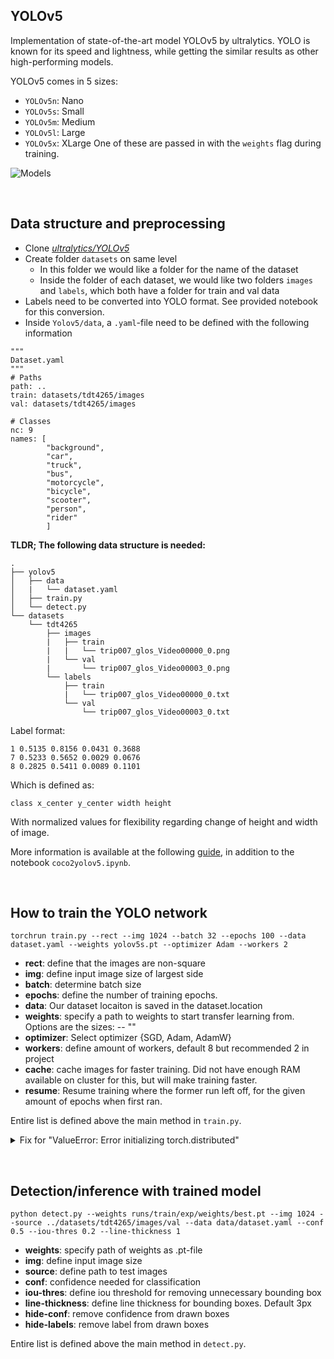 ## YOLOv5
Implementation of state-of-the-art model YOLOv5 by ultralytics. YOLO is known for its speed and lightness, while getting the similar results as other high-performing models.

YOLOv5 comes in 5 sizes:
- `YOLOv5n`: Nano
- `YOLOv5s`: Small
- `YOLOv5m`: Medium
- `YOLOv5l`: Large
- `YOLOv5x`: XLarge
One of these are passed in with the `weights` flag during training.

![Models](https://github.com/ultralytics/yolov5/releases/download/v1.0/model_comparison.png)

&nbsp;

## Data structure and preprocessing
- Clone [*ultralytics/YOLOv5*](https://github.com/ultralytics/yolov5)
- Create folder `datasets` on same level
    - In this folder we would like a folder for the name of the dataset
    - Inside the folder of each dataset, we would like two folders `images` and `labels`, which both have a folder for train and val data
- Labels need to be converted into YOLO format. See provided notebook for this conversion.
- Inside `Yolov5/data`, a `.yaml`-file need to be defined with the following information
```Py
"""
Dataset.yaml
"""
# Paths
path: ..
train: datasets/tdt4265/images
val: datasets/tdt4265/images

# Classes
nc: 9
names: [
        "background",
        "car",
        "truck",
        "bus",
        "motorcycle",
        "bicycle",
        "scooter",
        "person",
        "rider"
        ]
```

**TLDR; The following data structure is needed:**
```
.
├── yolov5
│   ├── data
│   |   └── dataset.yaml
│   ├── train.py
│   └── detect.py
└── datasets
    └── tdt4265
        ├── images
        |   ├── train
        |   |   └── trip007_glos_Video00000_0.png
        |   └── val
        |       └── trip007_glos_Video00003_0.png
        └── labels
            ├── train
            |   └── trip007_glos_Video00000_0.txt
            └── val
                └── trip007_glos_Video00003_0.txt
```
Label format:
```
1 0.5135 0.8156 0.0431 0.3688
7 0.5233 0.5652 0.0029 0.0676
8 0.2825 0.5411 0.0089 0.1101
```
Which is defined as:

`class x_center y_center width height`

With normalized values for flexibility regarding change of height and width of image.

More information is available at the following [guide](https://github.com/ultralytics/yolov5/wiki/Train-Custom-Data), in addition to the notebook `coco2yolov5.ipynb`.



&nbsp;

## How to train the YOLO network

```
torchrun train.py --rect --img 1024 --batch 32 --epochs 100 --data dataset.yaml --weights yolov5s.pt --optimizer Adam --workers 2
```
- **rect**: define that the images are non-square
- **img**: define input image size of largest side
- **batch**: determine batch size
- **epochs**: define the number of training epochs.
- **data**: Our dataset locaiton is saved in the dataset.location
- **weights**: specify a path to weights to start transfer learning from. Options are the sizes:
-- ""
- **optimizer**: Select optimizer {SGD, Adam, AdamW}
- **workers**: define amount of workers, default 8 but recommended 2 in project
- **cache**: cache images for faster training. Did not have enough RAM available on cluster for this, but will make training faster.
- **resume**: Resume training where the former run left off, for the given amount of epochs when first ran.


Entire list is defined above the main method in `train.py`.

<details>
<summary>Fix for "ValueError: Error initializing torch.distributed"</summary>
Fix this by running either of the following options:

```torchrun train.py``` 

```python -m torch.distributed.launch train.py```

</details>

&nbsp;

## Detection/inference with trained model

```
python detect.py --weights runs/train/exp/weights/best.pt --img 1024 --source ../datasets/tdt4265/images/val --data data/dataset.yaml --conf 0.5 --iou-thres 0.2 --line-thickness 1
```

- **weights**: specify path of weights as .pt-file
- **img**: define input image size
- **source**: define path to test images
- **conf**: confidence needed for classification
- **iou-thres**: define iou threshold for removing unnecessary bounding box
- **line-thickness**: define line thickness for bounding boxes. Default 3px
- **hide-conf**: remove confidence from drawn boxes
- **hide-labels**: remove label from drawn boxes

Entire list is defined above the main method in `detect.py`.

